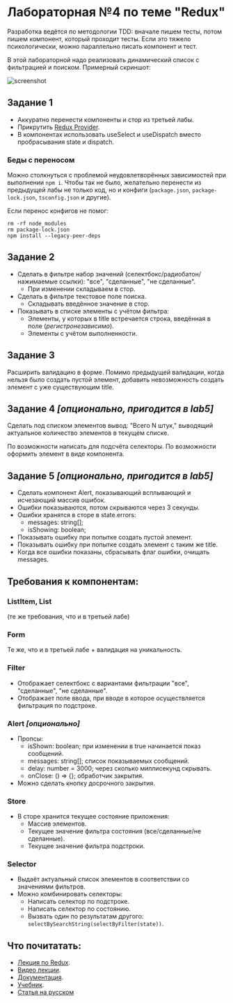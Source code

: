 # Лабораторная №4 по теме "Redux"
Разработка ведётся по методологии TDD: вначале пишем тесты, потом пишем компонент, который проходит тесты.
Если это тяжело психологически, можно параллельно писать компонент и тест.

В этой лабораторной надо реализовать динамический список с фильтрацией и поиском. Примерный скриншот:

![screenshot](https://github.com/dmitryweiner/907sv-lab4/blob/main/screen.png)

## Задание 1
* Аккуратно перенести компоненты и стор из третьей лабы.
* Прикрутить [Redux Provider](https://react-redux.js.org/introduction/quick-start#provider).
* В компонентах использовать useSelect и useDispatch вместо пробрасывания state и dispatch.

### Беды с переносом
Можно столкнуться с проблемой неудовлетворённых зависимостей при выполнении ```npm i```. Чтобы так не было,
желательно перенести из предыдущей лабы не только код, но и конфиги
(```package.json```, ```package-lock.json```, ```tsconfig.json``` и другие).

Если перенос конфигов не помог:
```shell
rm -rf node_modules
rm package-lock.json
npm install --legacy-peer-deps
```

## Задание 2
* Сделать в фильтре набор значений (селектбокс/радиобатон/нажимаемые ссылки): "все", "сделанные", "не сделанные".
  * При изменении складываем в стор.
* Сделать в фильтре текстовое поле поиска.
  * Складывать введённое значение в стор.
* Показывать в списке элементы с учётом фильтра: 
  * Элементы, у которых в title встречается строка, введённая в поле (_регистронезависимо_).
  * Элементы с учётом выполненности.

## Задание 3
Расширить валидацию в форме. Помимо предыдущей валидации, когда нельзя было создать пустой элемент, добавить
невозможность создать элемент с уже существующим title.

## Задание 4 _[опционально, пригодится в lab5]_
Сделать под списком элементов вывод: "Всего N штук," выводящий актуальное количество элементов в текущем списке.

По возможности написать для подсчёта селекторы. По возможности оформить элемент в виде компонента.  

## Задание 5 _[опционально, пригодится в lab5]_
* Сделать компонент Alert, показывающий всплывающий и исчезающий массив ошибок.
* Ошибки показываются, потом скрываются через 3 секунды.
* Ошибки хранятся в сторе в state.errors:
  * messages: string[];
  * isShowing: boolean;
* Показывать ошибку при попытке создать пустой элемент.
* Показывать ошибку при попытке создать элемент с таким же title.
* Когда все ошибки показаны, сбрасывать флаг ошибки, очищать messages.

## Требования к компонентам:
### ListItem, List
(те же требования, что и в третьей лабе)

### Form
Те же, что и в третьей лабе + валидация на уникальность.

### Filter
* Отображает селектбокс с вариантами фильтрации "все", "сделанные", "не сделанные".
* Отображает поле ввода, при вводе в которое осуществляется фильтрация по подстроке.

### Alert _[опционально]_
* Пропсы:
  * isShown: boolean; при изменении в true начинается показ сообщений.
  * messages: string[]; список показываемых сообщений.
  * delay: number = 3000; через сколько миллисекунд скрывать.
  * onClose: () => {}; обработчик закрытия.
* Можно сделать кнопку досрочного закрытия.

### Store
* В сторе хранится текущее состояние приложения:
  * Массив элементов.
  * Текущее значение фильтра состояния (все/сделанные/не сделанные).
  * Текущее значение фильтра подстроки.

### Selector
* Выдаёт актуальный список элементов в соответствии со значениями фильтров.
* Можно комбинировать селекторы:
  * Написать селектор по подстроке.
  * Написать селектор по состоянию.
  * Вызвать один по результатам другого: ```selectBySearchString(selectByFilter(state))```.

## Что почитатать:
* [Лекция по Redux](https://dmitryweiner.github.io/lectures/Redux.html).
* [Видео лекции]().
* [Документация](https://redux.js.org/api/api-reference).
* [Учебник](https://redux.js.org/tutorials/fundamentals/part-1-overview).
* [Статья на русском](https://tproger.ru/translations/redux-for-beginners/)
